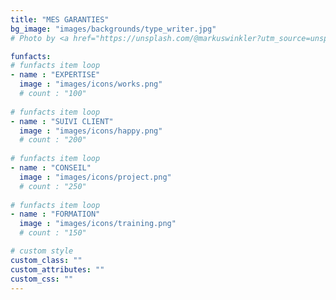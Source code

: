```yaml
---
title: "MES GARANTIES"
bg_image: "images/backgrounds/type_writer.jpg"
# Photo by <a href="https://unsplash.com/@markuswinkler?utm_source=unsplash&utm_medium=referral&utm_content=creditCopyText">Markus Winkler</a> on <a href="https://unsplash.com/s/photos/fact?utm_source=unsplash&utm_medium=referral&utm_content=creditCopyText">Unsplash</a>

funfacts:
# funfacts item loop
- name : "EXPERTISE"
  image : "images/icons/works.png"
  # count : "100"
  
# funfacts item loop
- name : "SUIVI CLIENT"
  image : "images/icons/happy.png"
  # count : "200"
  
# funfacts item loop
- name : "CONSEIL"
  image : "images/icons/project.png"
  # count : "250"
  
# funfacts item loop
- name : "FORMATION"
  image : "images/icons/training.png"
  # count : "150"

# custom style
custom_class: "" 
custom_attributes: "" 
custom_css: ""
---
```

